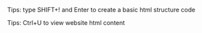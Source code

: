 Tips: type SHIFT+! and Enter to create a basic html structure code

Tips: Ctrl+U to view website html content